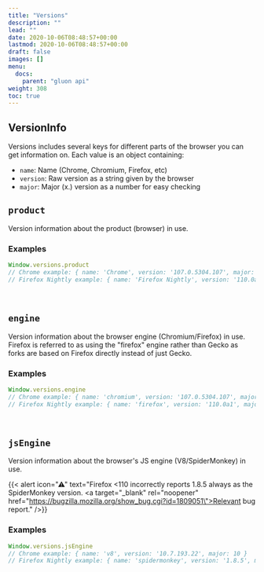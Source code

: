 ```yaml
---
title: "Versions"
description: ""
lead: ""
date: 2020-10-06T08:48:57+00:00
lastmod: 2020-10-06T08:48:57+00:00
draft: false
images: []
menu:
  docs:
    parent: "gluon api"
weight: 308
toc: true
---
```


## VersionInfo
Versions includes several keys for different parts of the browser you can get information on. Each value is an object containing:
- `name`: Name (Chrome, Chromium, Firefox, etc)
- `version`: Raw version as a string given by the browser
- `major`: Major (x.) version as a number for easy checking

## `product`
Version information about the product (browser) in use.

### Examples

```js
Window.versions.product
// Chrome example: { name: 'Chrome', version: '107.0.5304.107', major: 107 }
// Firefox Nightly example: { name: 'Firefox Nightly', version: '110.0a1', major: 110 }
```

<br>

## `engine`
Version information about the browser engine (Chromium/Firefox) in use. Firefox is referred to as using the "firefox" engine rather than Gecko as forks are based on Firefox directly instead of just Gecko.

### Examples

```js
Window.versions.engine
// Chrome example: { name: 'chromium', version: '107.0.5304.107', major: 107 }
// Firefox Nightly example: { name: 'firefox', version: '110.0a1', major: 110 }
```

<br>

## `jsEngine`
Version information about the browser's JS engine (V8/SpiderMonkey) in use.

{{< alert icon="⚠" text="Firefox <110 incorrectly reports 1.8.5 always as the SpiderMonkey version. <a target=\"_blank\" rel=\"noopener\" href=\"https://bugzilla.mozilla.org/show_bug.cgi?id=1809051\">Relevant bug report</a>." />}}

### Examples

```js
Window.versions.jsEngine
// Chrome example: { name: 'v8', version: '10.7.193.22', major: 10 }
// Firefox Nightly example: { name: 'spidermonkey', version: '1.8.5', major: 1 }
```

<br>
